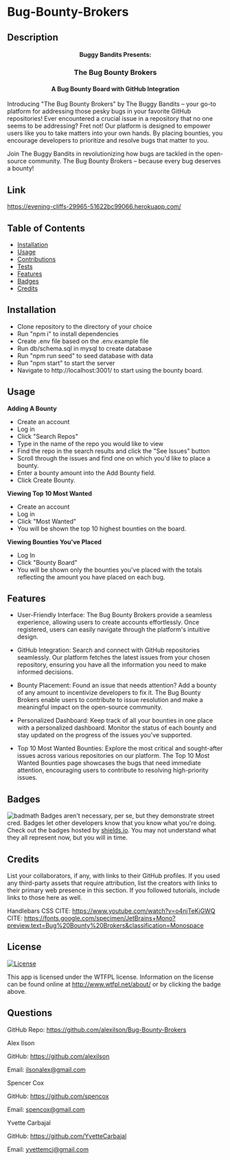 # Bug-Bounty-Brokers

## Description

#### <center>Buggy Bandits Presents:</center>
### <center>The Bug Bounty Brokers</center>
#### <center>A Bug Bounty Board with GitHub Integration</center>

Introducing "The Bug Bounty Brokers" by The Buggy Bandits – your go-to platform for addressing those pesky bugs in your favorite GitHub repositories! Ever encountered a crucial issue in a repository that no one seems to be addressing? Fret not! Our platform is designed to empower users like you to take matters into your own hands. By placing bounties, you encourage developers to prioritize and resolve bugs that matter to you.

Join The Buggy Bandits in revolutionizing how bugs are tackled in the open-source community. The Bug Bounty Brokers – because every bug deserves a bounty!

## Link

https://evening-cliffs-29965-51622bc99066.herokuapp.com/

## Table of Contents
- [Installation](#installation)
- [Usage](#usage)
- [Contributions](#contributions)
- [Tests](#tests)
- [Features](#features)
- [Badges](#badges)
- [Credits](#credits)

## Installation
- Clone repository to the directory of your choice
- Run "npm i" to install dependencies
- Create .env file based on the .env.example file
- Run db/schema.sql in mysql to create database
- Run "npm run seed" to seed database with data
- Run "npm start" to start the server
- Navigate to http://localhost:3001/ to start using the bounty board.


## Usage

**Adding A Bounty**
- Create an account
- Log in
- Click "Search Repos"
- Type in the name of the repo you would like to view
- Find the repo in the search results and click the "See Issues" button
- Scroll through the issues and find one on which you'd like to place a bounty.
- Enter a bounty amount into the Add Bounty field.
- Click Create Bounty.

**Viewing Top 10 Most Wanted**
- Create an account
- Log in
- Click "Most Wanted"
- You will be shown the top 10 highest bounties on the board.

**Viewing Bounties You've Placed**
- Log In
- Click "Bounty Board"
- You will be shown only the bounties you've placed with the totals reflecting the amount you have placed on each bug.


## Features
- User-Friendly Interface: The Bug Bounty Brokers provide a seamless experience, allowing users to create accounts effortlessly. Once registered, users can easily navigate through the platform's intuitive design.

- GitHub Integration: Search and connect with GitHub repositories seamlessly. Our platform fetches the latest issues from your chosen repository, ensuring you have all the information you need to make informed decisions.

- Bounty Placement: Found an issue that needs attention? Add a bounty of any amount to incentivize developers to fix it. The Bug Bounty Brokers enable users to contribute to issue resolution and make a meaningful impact on the open-source community.

- Personalized Dashboard: Keep track of all your bounties in one place with a personalized dashboard. Monitor the status of each bounty and stay updated on the progress of the issues you've supported.

- Top 10 Most Wanted Bounties: Explore the most critical and sought-after issues across various repositories on our platform. The Top 10 Most Wanted Bounties page showcases the bugs that need immediate attention, encouraging users to contribute to resolving high-priority issues.


## Badges
![badmath](https://img.shields.io/github/languages/top/lernantino/badmath)
Badges aren't necessary, per se, but they demonstrate street cred. Badges let other developers know that you know what you're doing. Check out the badges hosted by [shields.io](https://shields.io/). You may not understand what they all represent now, but you will in time.

## Credits
List your collaborators, if any, with links to their GitHub profiles.
If you used any third-party assets that require attribution, list the creators with links to their primary web presence in this section.
If you followed tutorials, include links to those here as well.

<CITATIONS>

Handlebars CSS
CITE: https://www.youtube.com/watch?v=o4njTeKjGWQ
CITE: https://fonts.google.com/specimen/JetBrains+Mono?preview.text=Bug%20Bounty%20Brokers&classification=Monospace 


## License
[![License](https://img.shields.io/badge/License-WTFPL-brightgreen.svg)](http://www.wtfpl.net/about/)

This app is licensed under the WTFPL license. Information on the license can be found online at http://www.wtfpl.net/about/ or by clicking the badge above.

## Questions
GitHub Repo: https://github.com/alexilson/Bug-Bounty-Brokers

Alex Ilson

GitHub: https://github.com/alexilson

Email: ilsonalex@gmail.com


Spencer Cox

GitHub: https://github.com/spencox

Email: spencox@gmail.com

Yvette Carbajal

GitHub: https://github.com/YvetteCarbajal

Email: yvettemcj@gmail.com